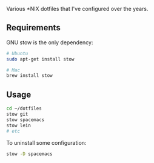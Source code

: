 Various *NIX dotfiles that I've configured over the years.

## Requirements

GNU stow is the only dependency:

```bash
# Ubuntu
sudo apt-get install stow

# Mac
brew install stow
```

## Usage

```bash
cd ~/dotfiles
stow git
stow spacemacs
stow lein
# etc
```

To uninstall some configuration:

```bash
stow -D spacemacs
```